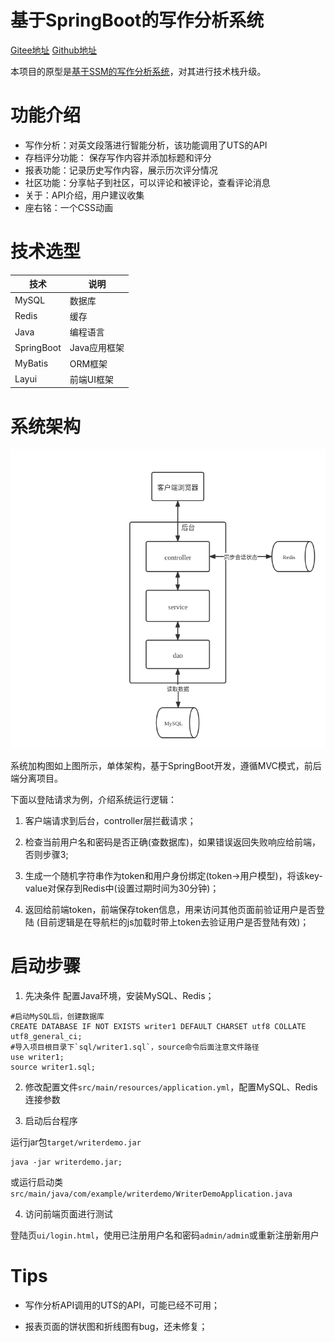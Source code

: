 # 基于SpringBoot的写作分析系统

[Gitee地址](https://gitee.com/lerry-lee/writer-demo)
[Github地址]()

本项目的原型是[基于SSM的写作分析系统](https://gitee.com/lerry-lee/simple-writer)，对其进行技术栈升级。

# 功能介绍

- 写作分析：对英文段落进行智能分析，该功能调用了UTS的API
- 存档评分功能： 保存写作内容并添加标题和评分
- 报表功能：记录历史写作内容，展示历次评分情况
- 社区功能：分享帖子到社区，可以评论和被评论，查看评论消息
- 关于：API介绍，用户建议收集
- 座右铭：一个CSS动画  

# 技术选型

| 技术 | 说明 |
| ---- | ---- |
| MySQL | 数据库 |
| Redis | 缓存 |
| Java | 编程语言 |
| SpringBoot | Java应用框架 |
| MyBatis | ORM框架 |
| Layui | 前端UI框架 |

# 系统架构

![系统架构](docs/系统架构.png)

系统加构图如上图所示，单体架构，基于SpringBoot开发，遵循MVC模式，前后端分离项目。

下面以登陆请求为例，介绍系统运行逻辑：

1. 客户端请求到后台，controller层拦截请求； 
   
2. 检查当前用户名和密码是否正确(查数据库)，如果错误返回失败响应给前端，否则步骤3;
   
3. 生成一个随机字符串作为token和用户身份绑定(token->用户模型)，将该key-value对保存到Redis中(设置过期时间为30分钟)；

4. 返回给前端token，前端保存token信息，用来访问其他页面前验证用户是否登陆
   (目前逻辑是在导航栏的js加载时带上token去验证用户是否登陆有效)；

# 启动步骤

1. 先决条件
配置Java环境，安装MySQL、Redis；

```shell
#启动MySQL后，创建数据库
CREATE DATABASE IF NOT EXISTS writer1 DEFAULT CHARSET utf8 COLLATE utf8_general_ci;
#导入项目根目录下`sql/writer1.sql`，source命令后面注意文件路径
use writer1;
source writer1.sql;
```

2. 修改配置文件`src/main/resources/application.yml`，配置MySQL、Redis连接参数

3. 启动后台程序

运行jar包`target/writerdemo.jar`

```shell
java -jar writerdemo.jar;
```

或运行启动类`src/main/java/com/example/writerdemo/WriterDemoApplication.java`

4. 访问前端页面进行测试

登陆页`ui/login.html`，使用已注册用户名和密码`admin/admin`或重新注册新用户

# Tips

- 写作分析API调用的UTS的API，可能已经不可用；

- 报表页面的饼状图和折线图有bug，还未修复；
